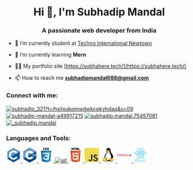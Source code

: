 <!DOCTYPE html>
<html>
<head>

<meta name="google-site-verification" content="Qo-g1CQ6kNu_9c2I1J_9bhZvrgZNFrQfK_EooVibwf0" />
</head>
<body>
<h1 align="center">Hi 👋, I'm Subhadip Mandal</h1>
<h3 align="center">A passionate web developer from India</h3>



- 🔭 I’m currently student at [Techno International Newtown](https://tint.edu.in/)

- 🌱 I’m currently learning **Mern**

- 👨‍💻 My portfolio site [https://subhahere.tech/](https://subhahere.tech/)

- 📫 How to reach me **subhadipmandal688@gmail.com**

<h3 align="left">Connect with me:</h3>
<p align="left">
<a href="https://twitter.com/subhadip_321?t=lhxilxukpmwdwkcpkyhdaq&s=09" target="blank"><img align="center" src="https://raw.githubusercontent.com/rahuldkjain/github-profile-readme-generator/master/src/images/icons/Social/twitter.svg" alt="subhadip_321?t=lhxilxukpmwdwkcpkyhdaq&s=09" height="30" width="40" /></a>
<a href="https://linkedin.com/in/subhadip-mandal-a49917215" target="blank"><img align="center" src="https://raw.githubusercontent.com/rahuldkjain/github-profile-readme-generator/master/src/images/icons/Social/linked-in-alt.svg" alt="subhadip-mandal-a49917215" height="30" width="40" /></a>
<a href="https://fb.com/subhadip.mandal.75457081" target="blank"><img align="center" src="https://raw.githubusercontent.com/rahuldkjain/github-profile-readme-generator/master/src/images/icons/Social/facebook.svg" alt="subhadip.mandal.75457081" height="30" width="40" /></a>
<a href="https://instagram.com/_subhadip.mandal" target="blank"><img align="center" src="https://raw.githubusercontent.com/rahuldkjain/github-profile-readme-generator/master/src/images/icons/Social/instagram.svg" alt="_subhadip.mandal" height="30" width="40" /></a>
</p>

<h3 align="left">Languages and Tools:</h3>
<p align="left"> <a href="https://www.cprogramming.com/" target="_blank" rel="noreferrer"> <img src="https://raw.githubusercontent.com/devicons/devicon/master/icons/c/c-original.svg" alt="c" width="40" height="40"/> </a> <a href="https://www.w3schools.com/cpp/" target="_blank" rel="noreferrer"> <img src="https://raw.githubusercontent.com/devicons/devicon/master/icons/cplusplus/cplusplus-original.svg" alt="cplusplus" width="40" height="40"/> </a> <a href="https://www.w3schools.com/css/" target="_blank" rel="noreferrer"> <img src="https://raw.githubusercontent.com/devicons/devicon/master/icons/css3/css3-original-wordmark.svg" alt="css3" width="40" height="40"/> </a> <a href="https://git-scm.com/" target="_blank" rel="noreferrer"> <img src="https://www.vectorlogo.zone/logos/git-scm/git-scm-icon.svg" alt="git" width="40" height="40"/> </a> <a href="https://www.w3.org/html/" target="_blank" rel="noreferrer"> <img src="https://raw.githubusercontent.com/devicons/devicon/master/icons/html5/html5-original-wordmark.svg" alt="html5" width="40" height="40"/> </a> <a href="https://developer.mozilla.org/en-US/docs/Web/JavaScript" target="_blank" rel="noreferrer"> <img src="https://raw.githubusercontent.com/devicons/devicon/master/icons/javascript/javascript-original.svg" alt="javascript" width="40" height="40"/> </a> <a href="https://www.linux.org/" target="_blank" rel="noreferrer"> <img src="https://raw.githubusercontent.com/devicons/devicon/master/icons/linux/linux-original.svg" alt="linux" width="40" height="40"/> </a> <a href="https://www.oracle.com/" target="_blank" rel="noreferrer"> <img src="https://raw.githubusercontent.com/devicons/devicon/master/icons/oracle/oracle-original.svg" alt="oracle" width="40" height="40"/> </a> <a href="https://reactjs.org/" target="_blank" rel="noreferrer"> <img src="https://raw.githubusercontent.com/devicons/devicon/master/icons/react/react-original-wordmark.svg" alt="react" width="40" height="40"/> </a> </p>

<!-- <p><img align="left" src="https://github-readme-stats.vercel.app/api/top-langs?username=subhadip000&show_icons=true&locale=en&layout=compact" alt="subhadip000" /></p>


<p>&nbsp;<img align="center" src="https://github-readme-stats.vercel.app/api?username=subhadip000&show_icons=true&locale=en" alt="subhadip000" /></p> -->

</body>
</html>
